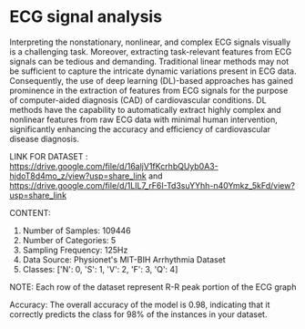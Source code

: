 # ECG signal analysis

Interpreting the nonstationary, nonlinear, and complex ECG signals visually is a challenging task. Moreover, extracting task-relevant features from ECG signals can be tedious and demanding. Traditional linear methods may not be sufficient to capture the intricate dynamic variations present in ECG data. Consequently, the use of deep learning (DL)-based approaches has gained prominence in the extraction of features from ECG signals for the purpose of computer-aided diagnosis (CAD) of cardiovascular conditions. DL methods have the capability to automatically extract highly complex and nonlinear features from raw ECG data with minimal human intervention, significantly enhancing the accuracy and efficiency of cardiovascular disease diagnosis.

LINK FOR DATASET : https://drive.google.com/file/d/16aljV1fKcrhbQUyb0A3-hjdoT8d4mo_z/view?usp=share_link and https://drive.google.com/file/d/1LIL7_rF6I-Td3suYYhh-n40Ymkz_5kFd/view?usp=share_link

CONTENT:
1.	Number of Samples: 109446
2.	Number of Categories: 5
3.	Sampling Frequency: 125Hz
4.	Data Source: Physionet's MIT-BIH Arrhythmia Dataset
5.	Classes: ['N': 0, 'S': 1, 'V': 2, 'F': 3, 'Q': 4]

NOTE: Each row of the dataset represent R-R peak portion of the ECG graph


Accuracy: The overall accuracy of the model is 0.98, indicating that it correctly predicts the class for 98% of the instances in your dataset.
